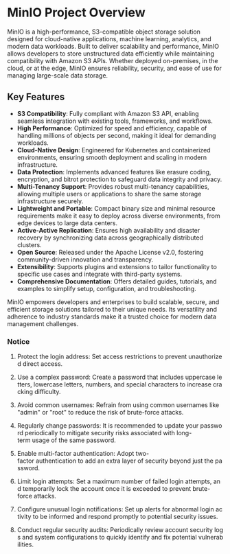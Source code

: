 # MinIO Project Overview

MinIO is a high-performance, S3-compatible object storage solution designed for cloud-native applications, machine learning, analytics, and modern data workloads. Built to deliver scalability and performance, MinIO allows developers to store unstructured data efficiently while maintaining compatibility with Amazon S3 APIs. Whether deployed on-premises, in the cloud, or at the edge, MinIO ensures reliability, security, and ease of use for managing large-scale data storage.

## Key Features

- **S3 Compatibility**: Fully compliant with Amazon S3 API, enabling seamless integration with existing tools, frameworks, and workflows.
- **High Performance**: Optimized for speed and efficiency, capable of handling millions of objects per second, making it ideal for demanding workloads.
- **Cloud-Native Design**: Engineered for Kubernetes and containerized environments, ensuring smooth deployment and scaling in modern infrastructure.
- **Data Protection**: Implements advanced features like erasure coding, encryption, and bitrot protection to safeguard data integrity and privacy.
- **Multi-Tenancy Support**: Provides robust multi-tenancy capabilities, allowing multiple users or applications to share the same storage infrastructure securely.
- **Lightweight and Portable**: Compact binary size and minimal resource requirements make it easy to deploy across diverse environments, from edge devices to large data centers.
- **Active-Active Replication**: Ensures high availability and disaster recovery by synchronizing data across geographically distributed clusters.
- **Open Source**: Released under the Apache License v2.0, fostering community-driven innovation and transparency.
- **Extensibility**: Supports plugins and extensions to tailor functionality to specific use cases and integrate with third-party systems.
- **Comprehensive Documentation**: Offers detailed guides, tutorials, and examples to simplify setup, configuration, and troubleshooting.

MinIO empowers developers and enterprises to build scalable, secure, and efficient storage solutions tailored to their unique needs. Its versatility and adherence to industry standards make it a trusted choice for modern data management challenges.

### Notice

1.  Protect the login address: Set access restrictions to prevent unauthorized direct access.
    
2.  Use a complex password: Create a password that includes uppercase letters, lowercase letters, numbers, and special characters to increase cracking difficulty.
    
3.  Avoid common usernames: Refrain from using common usernames like "admin" or "root" to reduce the risk of brute-force attacks.
    
4.  Regularly change passwords: It is recommended to update your password periodically to mitigate security risks associated with long-term usage of the same password.
    
5.  Enable multi-factor authentication: Adopt two-factor authentication to add an extra layer of security beyond just the password.
    
6.  Limit login attempts: Set a maximum number of failed login attempts, and temporarily lock the account once it is exceeded to prevent brute-force attacks.
    
7.  Configure unusual login notifications: Set up alerts for abnormal login activity to be informed and respond promptly to potential security issues.
    
8.  Conduct regular security audits: Periodically review account security logs and system configurations to quickly identify and fix potential vulnerabilities.
        